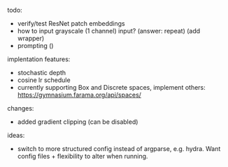 todo:
- verify/test ResNet patch embeddings
- how to input grayscale (1 channel) input? (answer: repeat) (add wrapper)
- prompting ()

implentation features: 
- stochastic depth
- cosine lr schedule
- currently supporting Box and Discrete spaces, implement others: https://gymnasium.farama.org/api/spaces/

changes:
- added gradient clipping (can be disabled)

ideas:
- switch to more structured config instead of argparse, e.g. hydra. Want config files + flexibility to alter when running. 